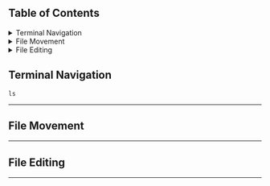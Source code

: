 ## Table of Contents

<details>

<summary> Terminal Navigation </summary>
  
</details>

<details>

<summary> File Movement </summary>
  
</details>

<details>

<summary> File Editing </summary>
  
</details>

## Terminal Navigation

`ls`


---

## File Movement

---

## File Editing

---
